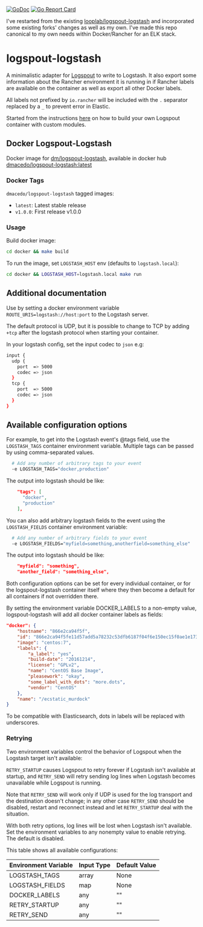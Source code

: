 [![GoDoc](https://godoc.org/github.com/dm/logspout-logstash?status.svg)](https://godoc.org/github.com/dm/logspout-logstash)
[![Go Report Card](https://goreportcard.com/badge/dm/logspout-logstash)](https://goreportcard.com/report/dm/logspout-logstash)

I've restarted from the existing [looplab/logspout-logstash](https://github.com/looplab/logspout-logstash) and incorporated some existing forks' changes as well as my own. I've made this repo canonical to my own needs within Docker/Rancher for an ELK stack.

# logspout-logstash

A minimalistic adapter for [Logspout](https://github.com/gliderlabs/logspout) to write to Logstash. It also export some information about the Rancher environment it is running in if Rancher labels are available on the container as well as export all other Docker labels.

All labels not prefixed by `io.rancher` will be included with the `.` separator replaced by a `_` to prevent error in Elastic.

Started from the instructions [here](https://github.com/gliderlabs/logspout/blob/master/custom/README.md) on how to build your own Logspout container with custom modules.


## Docker Logspout-Logstash

Docker image for [dm/logspout-logstash](https://github.com/dm/logspout-logstash), available in docker hub [dmacedo/logspout-logstash:latest](https://hub.docker.com/r/dmacedo/logspout-logstash/)

### Docker Tags

`dmacedo/logspout-logstash` tagged images:

* `latest`: Latest stable release
* `v1.0.0`: First release v1.0.0

### Usage

Build docker image:
```bash
cd docker && make build
```

To run the image, set `LOGSTASH_HOST` env (defaults to `logstash.local`):
```bash
cd docker && LOGSTASH_HOST=logstash.local make run
```


## Additional documentation

Use by setting a docker environment variable `ROUTE_URIS=logstash://host:port` to the Logstash server.

The default protocol is UDP, but it is possible to change to TCP by adding `+tcp` after the logstash protocol when starting your container.

In your logstash config, set the input codec to `json` e.g:

```bash
input {
  udp {
    port  => 5000
    codec => json
  }
  tcp {
    port  => 5000
    codec => json
  }
}
```

## Available configuration options

For example, to get into the Logstash event's @tags field, use the `LOGSTASH_TAGS`
container environment variable. Multiple tags can be passed by using
comma-separated values.

```bash
  # Add any number of arbitrary tags to your event
  -e LOGSTASH_TAGS="docker,production"
```

The output into logstash should be like:

```json
    "tags": [
      "docker",
      "production"
    ],
```

You can also add arbitrary logstash fields to the event using the `LOGSTASH_FIELDS`
container environment variable:

```bash
  # Add any number of arbitrary fields to your event
  -e LOGSTASH_FIELDS="myfield=something,anotherfield=something_else"
```

The output into logstash should be like:

```json
    "myfield": "something",
    "another_field": "something_else",
```

Both configuration options can be set for every individual container, or for the logspout-logstash
container itself where they then become a default for all containers if not overridden there.

By setting the environment variable DOCKER_LABELS to a non-empty value, logspout-logstash will add all docker container labels as fields:

```json
"docker": {
    "hostname": "866e2ca94f5f",
    "id": "866e2ca94f5fe11d57add5a78232c53dfb6187f04f6e150ec15f0ae1e1737731",
    "image": "centos:7",
    "labels": {
        "a_label": "yes",
        "build-date": "20161214",
        "license": "GPLv2",
        "name": "CentOS Base Image",
        "pleasework": "okay",
        "some_label_with_dots": "more.dots",
        "vendor": "CentOS"
    },
    "name": "/ecstatic_murdock"
}
```

To be compatible with Elasticsearch, dots in labels will be replaced with underscores.

### Retrying

Two environment variables control the behavior of Logspout when the Logstash target isn't available:

`RETRY_STARTUP` causes Logspout to retry forever if Logstash isn't available at startup, and `RETRY_SEND` will retry sending log lines when Logstash becomes unavailable while Logspout is running.

Note that `RETRY_SEND` will work only if UDP is used for the log transport and the destination doesn't change; in any other case `RETRY_SEND` should be disabled, restart and reconnect instead and let `RETRY_STARTUP` deal with the situation.

With both retry options, log lines will be lost when Logstash isn't available. Set the environment variables to any nonempty value to enable retrying. The default is disabled.


This table shows all available configurations:

| Environment Variable | Input Type | Default Value |
|----------------------|------------|---------------|
| LOGSTASH_TAGS        | array      | None          |
| LOGSTASH_FIELDS      | map        | None          |
| DOCKER_LABELS        | any        | ""            |
| RETRY_STARTUP        | any        | ""            |
| RETRY_SEND           | any        | ""            |
